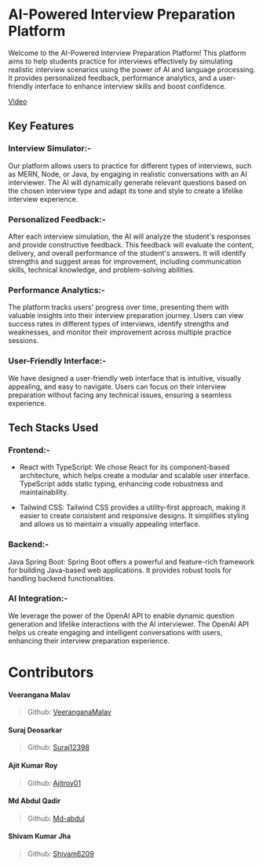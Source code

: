 # AI-Powered Interview Preparation Platform

Welcome to the AI-Powered Interview Preparation Platform! This platform aims to help students practice for interviews effectively by simulating realistic interview scenarios using the power of AI and language processing. It provides personalized feedback, performance analytics, and a user-friendly interface to enhance interview skills and boost confidence.

[Video](https://drive.google.com/drive/folders/10ZWVhsf09w44F5urZaOVUuDapRMTdPct)

## Key Features

### Interview Simulator:-

Our platform allows users to practice for different types of interviews, such as MERN, Node, or Java, by engaging in realistic conversations with an AI interviewer. The AI will dynamically generate relevant questions based on the chosen interview type and adapt its tone and style to create a lifelike interview experience.

### Personalized Feedback:-

After each interview simulation, the AI will analyze the student's responses and provide constructive feedback. This feedback will evaluate the content, delivery, and overall performance of the student's answers. It will identify strengths and suggest areas for improvement, including communication skills, technical knowledge, and problem-solving abilities.

### Performance Analytics:-

The platform tracks users' progress over time, presenting them with valuable insights into their interview preparation journey. Users can view success rates in different types of interviews, identify strengths and weaknesses, and monitor their improvement across multiple practice sessions.

### User-Friendly Interface:-

We have designed a user-friendly web interface that is intuitive, visually appealing, and easy to navigate. Users can focus on their interview preparation without facing any technical issues, ensuring a seamless experience.

## Tech Stacks Used

### Frontend:-

- React with TypeScript: We chose React for its component-based architecture, which helps create a modular and scalable user interface. TypeScript adds static typing, enhancing code robustness and maintainability.

- Tailwind CSS: Tailwind CSS provides a utility-first approach, making it easier to create consistent and responsive designs. It simplifies styling and allows us to maintain a visually appealing interface.

### Backend:-

Java Spring Boot: Spring Boot offers a powerful and feature-rich framework for building Java-based web applications. It provides robust tools for handling backend functionalities.

### AI Integration:-

We leverage the power of the OpenAI API to enable dynamic question generation and lifelike interactions with the AI interviewer. The OpenAI API helps us create engaging and intelligent conversations with users, enhancing their interview preparation experience.




# Contributors

#### Veerangana Malav

> Github: [VeeranganaMalav](https://github.com/VeeranganaMalav) 

#### Suraj Deosarkar
> Github: [Suraj12398](https://github.com/Suraj12398)

#### Ajit Kumar Roy
> Github: [Ajitroy01](https://github.com/Ajitroy01)

#### Md Abdul Qadir
> Github: [Md-abdul](https://github.com/Md-abdul)

#### Shivam Kumar Jha
> Github: [Shivam6209](https://github.com/Shivam6209)
